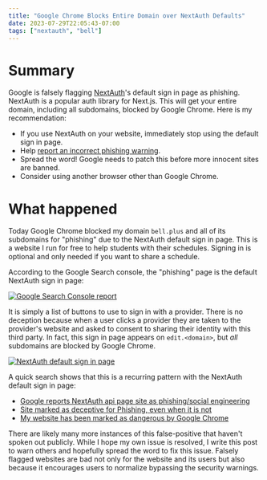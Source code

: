 ```yaml
---
title: "Google Chrome Blocks Entire Domain over NextAuth Defaults"
date: 2023-07-29T22:05:43-07:00
tags: ["nextauth", "bell"]
---
```


# Summary

Google is falsely flagging [NextAuth](https://next-auth.js.org/)'s default sign in page as phishing. NextAuth is a popular auth library for Next.js. This will get your entire domain, including all subdomains, blocked by Google Chrome. Here is my recommendation:

- If you use NextAuth on your website, immediately stop using the default sign in page.
- Help [report an incorrect phishing warning](https://safebrowsing.google.com/safebrowsing/report_error/?url=https%3A%2F%2Fedit.bell.plus%2Fapi%2Fauth%2Fsignin%3FcallbackUrl%3D%2Fschools&hl=en-US).
- Spread the word! Google needs to patch this before more innocent sites are banned.
- Consider using another browser other than Google Chrome.

# What happened

Today Google Chrome blocked my domain `bell.plus` and all of its subdomains for "phishing" due to the NextAuth default sign in page. This is a website I run for free to help students with their schedules. Signing in is optional and only needed if you want to share a schedule.

According to the Google Search console, the "phishing" page is the default NextAuth sign in page: 

[![Google Search Console report](/static/img/search-console.png)](/static/img/search-console.png)

It is simply a list of buttons to use to sign in with a provider. There is no deception because when a user clicks a provider they are taken to the provider's website and asked to consent to sharing their identity with this third party. In fact, this sign in page appears on `edit.<domain>`, but _all_ subdomains are blocked by Google Chrome.

[![NextAuth default sign in page](/static/img/nextauth.png)](/static/img/nextauth.png)

A quick search shows that this is a recurring pattern with the NextAuth default sign in page:
- [Google reports NextAuth api page site as phishing/social engineering](https://github.com/nextauthjs/next-auth/discussions/7465)
- [Site marked as deceptive for Phishing, even when it is not](https://stackoverflow.com/questions/75698532/site-marked-as-deceptive-for-phishing-even-when-it-is-not)
- [My website has been marked as dangerous by Google Chrome](https://stackoverflow.com/questions/75599960/my-website-has-been-marked-as-dangerous-by-google-chrome?rq=2)

There are likely many more instances of this false-positive that haven't spoken out publicly. While I hope my own issue is resolved, I write this post to warn others and hopefully spread the word to fix this issue. Falsely flagged websites are bad not only for the website and its users but also because it encourages users to normalize bypassing the security warnings.
